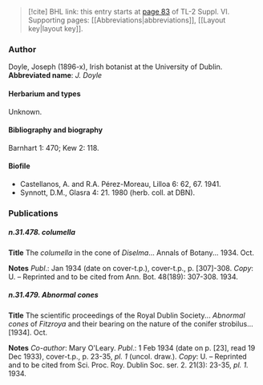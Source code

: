 > [!cite] BHL link: this entry starts at [page 83](https://www.biodiversitylibrary.org/page/33260071) of TL-2 Suppl. VI.
> Supporting pages: [[Abbreviations|abbreviations]], [[Layout key|layout key]].

### Author

Doyle, Joseph (1896-x), Irish botanist at the University of Dublin. 
**Abbreviated name**: *J. Doyle*

#### Herbarium and types

Unknown.

#### Bibliography and biography

Barnhart 1: 470; Kew 2: 118.

#### Biofile

- Castellanos, A. and R.A. Pérez-Moreau, Lilloa 6: 62, 67. 1941.
- Synnott, D.M., Glasra 4: 21. 1980 (herb. coll. at DBN).

### Publications

##### n.31.478. columella

**Title**
The *columella* in the cone of *Diselma*... Annals of Botany... 1934. Oct.

**Notes**
*Publ*.: Jan 1934 (date on cover-t.p.), cover-t.p., p. \[307\]-308. *Copy*: U. – Reprinted and to be cited from Ann. Bot. 48(189): 307-308. 1934.

##### n.31.479. Abnormal cones

**Title**
The scientific proceedings of the Royal Dublin Society... *Abnormal cones* of *Fitzroya* and their bearing on the nature of the conifer strobilus... \[1934\]. Oct.

**Notes**
*Co-author*: Mary O'Leary.
*Publ*.: 1 Feb 1934 (date on p. \[23\], read 19 Dec 1933), cover-t.p., p. 23-35, *pl. 1* (uncol. draw.).
*Copy*: U. – Reprinted and to be cited from Sci. Proc. Roy. Dublin Soc. ser. 2. 21(3): 23-35, *pl. 1.* 1934.

